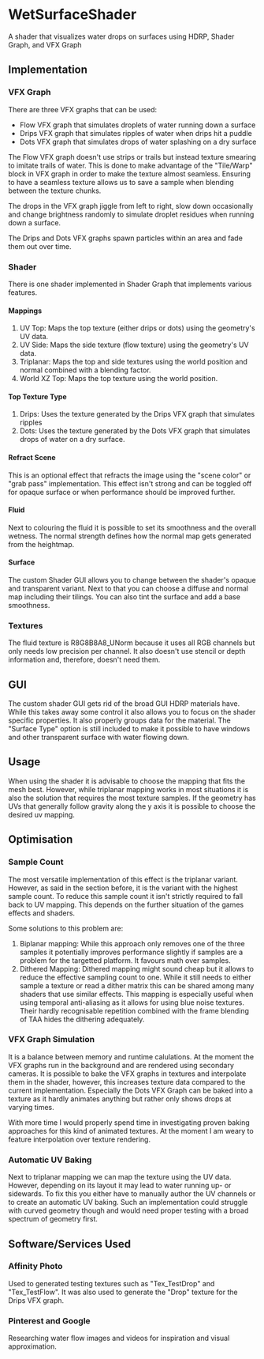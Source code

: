 # WetSurfaceShader
 A shader that visualizes water drops on surfaces using HDRP, Shader Graph, and VFX Graph

## Implementation

### VFX Graph
There are three VFX graphs that can be used:
- Flow VFX graph that simulates droplets of water running down a surface
- Drips VFX graph that simulates ripples of water when drips hit a puddle
- Dots VFX graph that simulates drops of water splashing on a dry surface

The Flow VFX graph doesn't use strips or trails but instead texture smearing to imitate trails of water. This is done to make advantage of the "Tile/Warp" block in VFX graph in order to make the texture almost seamless.
Ensuring to have a seamless texture allows us to save a sample when blending between the texture chunks.

The drops in the VFX graph jiggle from left to right, slow down occasionally and change brightness randomly to simulate droplet residues when running down a surface.

The Drips and Dots VFX graphs spawn particles within an area and fade them out over time.

### Shader
There is one shader implemented in Shader Graph that implements various features.

#### Mappings
1. UV Top:
	Maps the top texture (either drips or dots) using the geometry's UV data.
2. UV Side:
	Maps the side texture (flow texture) using the geometry's UV data.
3. Triplanar:
	Maps the top and side textures using the world position and normal combined with a blending factor.
4. World XZ Top:
	Maps the top texture using the world position.
	
#### Top Texture Type
1. Drips:
	Uses the texture generated by the Drips VFX graph that simulates ripples
2. Dots:
	Uses the texture generated by the Dots VFX graph that simulates drops of water on a dry surface.
	
#### Refract Scene
This is an optional effect that refracts the image using the "scene color" or "grab pass" implementation.
This effect isn't strong and can be toggled off for opaque surface or when performance should be improved further.

#### Fluid
Next to colouring the fluid it is possible to set its smoothness and the overall wetness.
The normal strength defines how the normal map gets generated from the heightmap.

#### Surface
The custom Shader GUI allows you to change between the shader's opaque and transparent variant.
Next to that you can choose a diffuse and normal map including their tilings.
You can also tint the surface and add a base smoothness.

### Textures
The fluid texture is R8G8B8A8_UNorm because it uses all RGB channels but only needs low precision per channel.
It also doesn't use stencil or depth information and, therefore, doesn't need them.

## GUI
The custom shader GUI gets rid of the broad GUI HDRP materials have. While this takes away some control it also allows you to focus on the shader specific properties.
It also properly groups data for the material.
The "Surface Type" option is still included to make it possible to have windows and other transparent surface with water flowing down.

## Usage
When using the shader it is advisable to choose the mapping that fits the mesh best.
However, while triplanar mapping works in most situations it is also the solution that requires the most texture samples.
If the geometry has UVs that generally follow gravity along the y axis it is possible to choose the desired uv mapping.

## Optimisation

### Sample Count
The most versatile implementation of this effect is the triplanar variant.
However, as said in the section before, it is the variant with the highest sample count.
To reduce this sample count it isn't strictly required to fall back to UV mapping. This depends on the further situation of the games effects and shaders.

Some solutions to this problem are:
1. Biplanar mapping:
While this approach only removes one of the three samples it potentially improves performance slightly if samples are a problem for the targetted platform. It favours math over samples.
2. Dithered Mapping:
Dithered mapping might sound cheap but it allows to reduce the effective sampling count to one. While it still needs to either sample a texture or read a dither matrix this can be shared among many shaders that use similar effects.
This mapping is especially useful when using temporal anti-aliasing as it allows for using blue noise textures. Their hardly recognisable repetition combined with the frame blending of TAA hides the dithering adequately.

### VFX Graph Simulation
It is a balance between memory and runtime calulations. At the moment the VFX graphs run in the background and are rendered using secondary cameras. It is possible to bake the VFX graphs in textures and interpolate them in the shader, however, this increases texture data compared to the current implementation.
Especially the Dots VFX Graph can be baked into a texture as it hardly animates anything but rather only shows drops at varying times.

With more time I would properly spend time in investigating proven baking approaches for this kind of animated textures. At the moment I am weary to feature interpolation over texture rendering.

### Automatic UV Baking
Next to triplanar mapping we can map the texture using the UV data. However, depending on its layout it may lead to water running up- or sidewards. To fix this you either have to manually author the UV channels or to create an automatic UV baking.
Such an implementation could struggle with curved geometry though and would need proper testing with a broad spectrum of geometry first.

## Software/Services Used

### Affinity Photo
Used to generated testing textures such as "Tex_TestDrop" and "Tex_TestFlow".
It was also used to generate the "Drop" texture for the Drips VFX graph.

### Pinterest and Google
Researching water flow images and videos for inspiration and visual approximation.